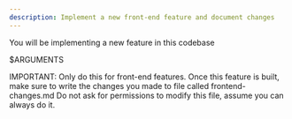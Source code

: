 ```yaml
---
description: Implement a new front-end feature and document changes
---
```


You will be implementing a new feature in this codebase

$ARGUMENTS

IMPORTANT: Only do this for front-end features.
Once this feature is built, make sure to write the changes you made to file called frontend-changes.md
Do not ask for permissions to modify this file, assume you can always do it.
